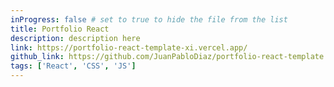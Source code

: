 ```yaml
---
inProgress: false # set to true to hide the file from the list
title: Portfolio React
description: description here
link: https://portfolio-react-template-xi.vercel.app/
github_link: https://github.com/JuanPabloDiaz/portfolio-react-template
tags: ['React', 'CSS', 'JS']
---
```

